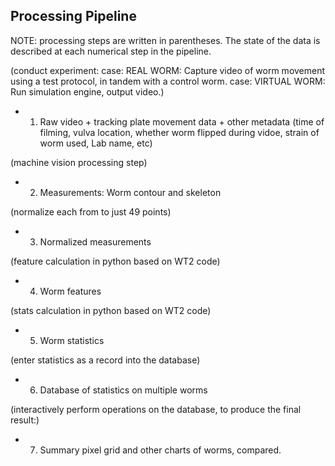 ## Processing Pipeline ##

NOTE: processing steps are written in parentheses.  The state of the data is described at each numerical step in the pipeline.

(conduct experiment:
case: REAL WORM: Capture video of worm movement using a test protocol, in tandem with a control worm.
case: VIRTUAL WORM: Run simulation engine, output video.)

* 1. Raw video + tracking plate movement data + other metadata (time of filming, vulva location, whether worm flipped during vidoe, strain of worm used, Lab name, etc)

(machine vision processing step)

* 2. Measurements: Worm contour and skeleton

(normalize each from to just 49 points)
 
* 3. Normalized measurements

(feature calculation in python based on WT2 code)
 
* 4. Worm features

(stats calculation in python based on WT2 code)

* 5. Worm statistics

(enter statistics as a record into the database)

* 6. Database of statistics on multiple worms

(interactively perform operations on the database, to produce the final result:)

* 7. Summary pixel grid and other charts of worms, compared.

